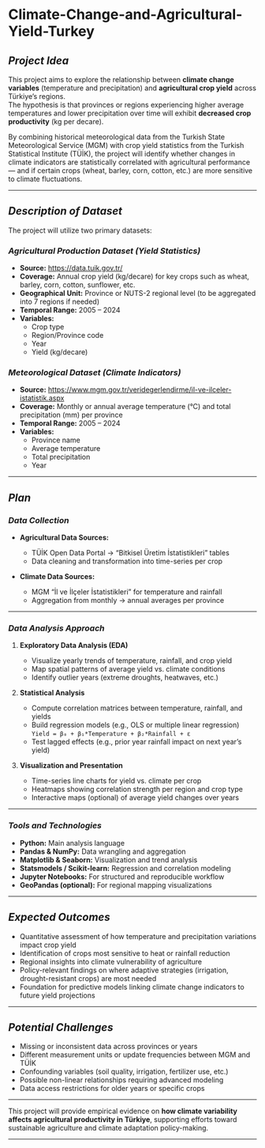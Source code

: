 # Climate-Change-and-Agricultural-Yield-Turkey

## *Project Idea*

This project aims to explore the relationship between **climate change variables** (temperature and precipitation) and **agricultural crop yield** across Türkiye’s regions.  
The hypothesis is that provinces or regions experiencing higher average temperatures and lower precipitation over time will exhibit **decreased crop productivity** (kg per decare).  

By combining historical meteorological data from the Turkish State Meteorological Service (MGM) with crop yield statistics from the Turkish Statistical Institute (TÜİK), the project will identify whether changes in climate indicators are statistically correlated with agricultural performance — and if certain crops (wheat, barley, corn, cotton, etc.) are more sensitive to climate fluctuations.

---

## *Description of Dataset*

The project will utilize two primary datasets:

### *Agricultural Production Dataset (Yield Statistics)*  
- **Source:** https://data.tuik.gov.tr/  
- **Coverage:** Annual crop yield (kg/decare) for key crops such as wheat, barley, corn, cotton, sunflower, etc.  
- **Geographical Unit:** Province or NUTS-2 regional level (to be aggregated into 7 regions if needed)  
- **Temporal Range:** 2005 – 2024  
- **Variables:**  
  - Crop type  
  - Region/Province code  
  - Year  
  - Yield (kg/decare)  

### *Meteorological Dataset (Climate Indicators)*  
- **Source:** https://www.mgm.gov.tr/veridegerlendirme/il-ve-ilceler-istatistik.aspx  
- **Coverage:** Monthly or annual average temperature (°C) and total precipitation (mm) per province  
- **Temporal Range:** 2005 – 2024  
- **Variables:**  
  - Province name  
  - Average temperature  
  - Total precipitation  
  - Year  

---

## *Plan*

### *Data Collection*
- **Agricultural Data Sources:**  
  - TÜİK Open Data Portal → “Bitkisel Üretim İstatistikleri” tables  
  - Data cleaning and transformation into time-series per crop  

- **Climate Data Sources:**  
  - MGM “İl ve İlçeler İstatistikleri” for temperature and rainfall  
  - Aggregation from monthly → annual averages per province  

---

### *Data Analysis Approach*

1. **Exploratory Data Analysis (EDA)**  
   - Visualize yearly trends of temperature, rainfall, and crop yield  
   - Map spatial patterns of average yield vs. climate conditions  
   - Identify outlier years (extreme droughts, heatwaves, etc.)  

2. **Statistical Analysis**  
   - Compute correlation matrices between temperature, rainfall, and yields  
   - Build regression models (e.g., OLS or multiple linear regression)  
     `Yield = β₀ + β₁*Temperature + β₂*Rainfall + ε`  
   - Test lagged effects (e.g., prior year rainfall impact on next year’s yield)  

3. **Visualization and Presentation**  
   - Time-series line charts for yield vs. climate per crop  
   - Heatmaps showing correlation strength per region and crop type  
   - Interactive maps (optional) of average yield changes over years  

---

### *Tools and Technologies*
- **Python:** Main analysis language  
- **Pandas & NumPy:** Data wrangling and aggregation  
- **Matplotlib & Seaborn:** Visualization and trend analysis  
- **Statsmodels / Scikit-learn:** Regression and correlation modeling  
- **Jupyter Notebooks:** For structured and reproducible workflow  
- **GeoPandas (optional):** For regional mapping visualizations  

---

## *Expected Outcomes*
- Quantitative assessment of how temperature and precipitation variations impact crop yield  
- Identification of crops most sensitive to heat or rainfall reduction  
- Regional insights into climate vulnerability of agriculture  
- Policy-relevant findings on where adaptive strategies (irrigation, drought-resistant crops) are most needed  
- Foundation for predictive models linking climate change indicators to future yield projections  

---

## *Potential Challenges*
- Missing or inconsistent data across provinces or years  
- Different measurement units or update frequencies between MGM and TÜİK  
- Confounding variables (soil quality, irrigation, fertilizer use, etc.)  
- Possible non-linear relationships requiring advanced modeling  
- Data access restrictions for older years or specific crops  

---

This project will provide empirical evidence on **how climate variability affects agricultural productivity in Türkiye**, supporting efforts toward sustainable agriculture and climate adaptation policy-making.

---
